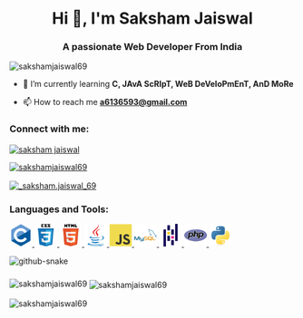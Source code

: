 <h1 align="center">Hi 👋, I'm Saksham Jaiswal</h1>
<h3 align="center">A passionate Web Developer From India</h3>

<p align="left"> <img src="https://komarev.com/ghpvc/?username=sakshamjaiswal69&label=Profile%20views&color=0e75b6&style=flat" alt="sakshamjaiswal69" /> </p>



- 🌱 I’m currently learning **C, JAvA ScRIpT, WeB DeVeloPmEnT, AnD MoRe**

- 📫 How to reach me **a6136593@gmail.com**

<h3 align="left">Connect with me:</h3>
<p align="left">
<a href="https://fb.com/saksham jaiswal" target="blank"><img align="center" src="https://raw.githubusercontent.com/rahuldkjain/github-profile-readme-generator/master/src/images/icons/Social/facebook.svg" alt="saksham jaiswal" height="30" width="40" /></a>

<p align="left"> <a href="https://github.com/ryo-ma/github-profile-trophy"><img src="https://github-profile-trophy.vercel.app/?username=sakshamjaiswal69" alt="sakshamjaiswal69" /></a> </p>

<a href="https://instagram.com/_saksham.jaiswal_69" target="blank"><img align="center" src="https://raw.githubusercontent.com/rahuldkjain/github-profile-readme-generator/master/src/images/icons/Social/instagram.svg" alt="_saksham.jaiswal_69" height="30" width="40" /></a>
</p>

<h3 align="left">Languages and Tools:</h3>
<p align="left"> <a href="https://www.cprogramming.com/" target="_blank" rel="noreferrer"> <img src="https://raw.githubusercontent.com/devicons/devicon/master/icons/c/c-original.svg" alt="c" width="40" height="40"/> </a> <a href="https://www.w3schools.com/css/" target="_blank" rel="noreferrer"> <img src="https://raw.githubusercontent.com/devicons/devicon/master/icons/css3/css3-original-wordmark.svg" alt="css3" width="40" height="40"/> </a> <a href="https://www.w3.org/html/" target="_blank" rel="noreferrer"> <img src="https://raw.githubusercontent.com/devicons/devicon/master/icons/html5/html5-original-wordmark.svg" alt="html5" width="40" height="40"/> </a> <a href="https://www.java.com" target="_blank" rel="noreferrer"> <img src="https://raw.githubusercontent.com/devicons/devicon/master/icons/java/java-original.svg" alt="java" width="40" height="40"/> </a> <a href="https://developer.mozilla.org/en-US/docs/Web/JavaScript" target="_blank" rel="noreferrer"> <img src="https://raw.githubusercontent.com/devicons/devicon/master/icons/javascript/javascript-original.svg" alt="javascript" width="40" height="40"/> </a> <a href="https://www.mysql.com/" target="_blank" rel="noreferrer"> <img src="https://raw.githubusercontent.com/devicons/devicon/master/icons/mysql/mysql-original-wordmark.svg" alt="mysql" width="40" height="40"/> </a> <a href="https://pandas.pydata.org/" target="_blank" rel="noreferrer"> <img src="https://raw.githubusercontent.com/devicons/devicon/2ae2a900d2f041da66e950e4d48052658d850630/icons/pandas/pandas-original.svg" alt="pandas" width="40" height="40"/> </a> <a href="https://www.php.net" target="_blank" rel="noreferrer"> <img src="https://raw.githubusercontent.com/devicons/devicon/master/icons/php/php-original.svg" alt="php" width="40" height="40"/> </a> <a href="https://www.python.org" target="_blank" rel="noreferrer"> <img src="https://raw.githubusercontent.com/devicons/devicon/master/icons/python/python-original.svg" alt="python" width="40" height="40"/> </a> </p>



<picture>
  <source media="(prefers-color-scheme: dark)" srcset="https://raw.githubusercontent.com/SakshamJaiswal69/SakshamJaiswal69/output/github-snake-dark.svg" />
  <source media="(prefers-color-scheme: light)" srcset="https://raw.githubusercontent.com/SakshamJaiswal69/SakshamJaiswal69/output/github-snake.svg" />
  <img alt="github-snake" src="https://raw.githubusercontent.com/SakshamJaiswal69/SakshamJaiswal69/output/github-snake.svg" />
</picture>

###


<p><img align="left" src="https://github-readme-stats.vercel.app/api/top-langs?username=sakshamjaiswal69&show_icons=true&locale=en&layout=compact" alt="sakshamjaiswal69" /></p>

<p>&nbsp;<img align="center" src="https://github-readme-stats.vercel.app/api?username=sakshamjaiswal69&show_icons=true&locale=en" alt="sakshamjaiswal69" /></p>

<p><img align="center" src="https://github-readme-streak-stats.herokuapp.com/?user=sakshamjaiswal69&" alt="sakshamjaiswal69" /></p>




